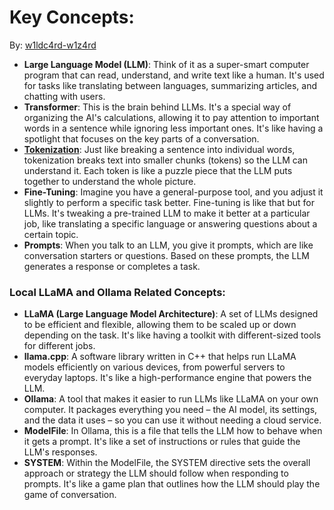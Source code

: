 # Key Concepts:

By: [w1ldc4rd-w1z4rd](https://github.com/w1ldc4rd-w1z4rd)

- **Large Language Model (LLM)**: Think of it as a super-smart computer program that can read, understand, and write text like a human. It's used for tasks like translating between languages, summarizing articles, and chatting with users.
- **Transformer**: This is the brain behind LLMs. It's a special way of organizing the AI's calculations, allowing it to pay attention to important words in a sentence while ignoring less important ones. It's like having a spotlight that focuses on the key parts of a conversation.
- **[Tokenization](https://platform.openai.com/tokenizer)**: Just like breaking a sentence into individual words, tokenization breaks text into smaller chunks (tokens) so the LLM can understand it. Each token is like a puzzle piece that the LLM puts together to understand the whole picture.
- **Fine-Tuning**: Imagine you have a general-purpose tool, and you adjust it slightly to perform a specific task better. Fine-tuning is like that but for LLMs. It's tweaking a pre-trained LLM to make it better at a particular job, like translating a specific language or answering questions about a certain topic.
- **Prompts**: When you talk to an LLM, you give it prompts, which are like conversation starters or questions. Based on these prompts, the LLM generates a response or completes a task.

### Local LLaMA and Ollama Related Concepts:

- **LLaMA (Large Language Model Architecture)**: A set of LLMs designed to be efficient and flexible, allowing them to be scaled up or down depending on the task. It's like having a toolkit with different-sized tools for different jobs.
- **llama.cpp**: A software library written in C++ that helps run LLaMA models efficiently on various devices, from powerful servers to everyday laptops. It's like a high-performance engine that powers the LLM.
- **Ollama**: A tool that makes it easier to run LLMs like LLaMA on your own computer. It packages everything you need – the AI model, its settings, and the data it uses – so you can use it without needing a cloud service.
- **ModelFile**: In Ollama, this is a file that tells the LLM how to behave when it gets a prompt. It's like a set of instructions or rules that guide the LLM's responses.
- **SYSTEM**: Within the ModelFile, the SYSTEM directive sets the overall approach or strategy the LLM should follow when responding to prompts. It's like a game plan that outlines how the LLM should play the game of conversation.
